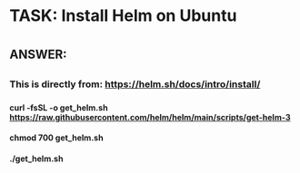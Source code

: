 
#
# TASK:  Install Helm on Ubuntu
#


##
## ANSWER:
##

### 
### This is directly from:  https://helm.sh/docs/intro/install/
###

####
#### curl -fsSL -o get_helm.sh https://raw.githubusercontent.com/helm/helm/main/scripts/get-helm-3
#### chmod 700 get_helm.sh
#### ./get_helm.sh
####
